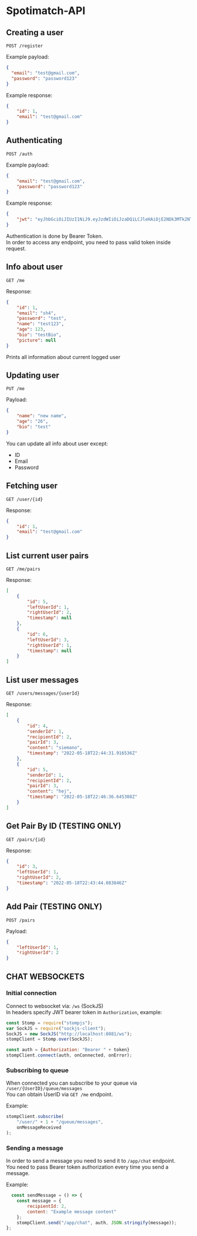 # Spotimatch-API


## Creating a user

`POST /register`

Example payload:
```json
{
  "email": "test@gmail.com",
  "password": "password123"
}
```

Example response:
```json
{
    "id": 1,
    "email": "test@gmail.com"
}
```


## Authenticating

`POST /auth`

Example payload:
```json
{
    "email": "test@gmail.com",
    "password": "password123"
}
```

Example response:
```json
{
    "jwt": "eyJhbGciOiJIUzI1NiJ9.eyJzdWIiOiJzaDQiLCJleHAiOjE2NDk3MTk2NTIsImlhdCI6MTY0OTcxNjA1Mn0.SOBGleBZnZ-nBRMRtAX703CYZzt1OP-vbZItOs9lrVo"
}
```

Authentication is done by Bearer Token.  
In order to access any endpoint, you need to pass valid token inside request.

## Info about user

`GET /me`

Response:
```json
{
    "id": 1,
    "email": "sh4",
    "password": "test",
    "name": "test123",
    "age": 123,
    "bio": "testBio",
    "picture": null
}
```

Prints all information about current logged user

## Updating user

`PUT /me`

Payload:
```json
{
    "name": "new name",
    "age": "26",
    "bio": "test"
}
```

You can update all info about user except: 
- ID
- Email
- Password


## Fetching user

`GET /user/{id}`

Response:
```json
{
    "id": 1,
    "email": "test@gmail.com"
}
```

## List current user pairs

`GET /me/pairs`

Response:
```json
[
    {
        "id": 5,
        "leftUserId": 1,
        "rightUserId": 2,
        "timestamp": null
    },
    {
        "id": 6,
        "leftUserId": 3,
        "rightUserId": 1,
        "timestamp": null
    }
]
```


## List user messages

`GET /users/messages/{userId}`

Response:
```json
[
    {
        "id": 4,
        "senderId": 1,
        "recipientId": 2,
        "pairId": 3,
        "content": "siemano",
        "timestamp": "2022-05-18T22:44:31.916536Z"
    },
    {
        "id": 5,
        "senderId": 1,
        "recipientId": 2,
        "pairId": 3,
        "content": "hej",
        "timestamp": "2022-05-18T22:46:36.645308Z"
    }
]
```

## Get Pair By ID (TESTING ONLY)

`GET /pairs/{id}`

Response:
```json
{
    "id": 3,
    "leftUserId": 1,
    "rightUserId": 2,
    "timestamp": "2022-05-18T22:43:44.083846Z"
}
```

## Add Pair (TESTING ONLY)

`POST /pairs`

Payload:

```json
{
    "leftUserId": 1,
    "rightUserId": 2 
}
```

## CHAT WEBSOCKETS

### Initial connection

Connect to websocket via: `/ws` (SockJS)  
In headers specify JWT bearer token in `Authorization`, example:

```js
const Stomp = require("stompjs");
var SockJS = require("sockjs-client");
SockJS = new SockJS("http://localhost:8081/ws");
stompClient = Stomp.over(SockJS);

const auth = {Authorization: "Bearer " + token}
stompClient.connect(auth, onConnected, onError);
```

### Subscribing to queue

When connected you can subscribe to your queue via `/user/{UserID}/queue/messages`  
You can obtain UserID via `GET /me` endpoint.

Example:

```js
stompClient.subscribe(
    "/user/" + 1 + "/queue/messages",
    onMessageReceived
);
```

### Sending a message

In order to send a message you need to send it to `/app/chat` endpoint.  
You need to pass Bearer token authorization every time you send a message.

Example:

```js
  const sendMessage = () => {
    const message = {
        recipientId: 2,
        content: "Example message content"
    };
    stompClient.send("/app/chat", auth, JSON.stringify(message));
};
```
